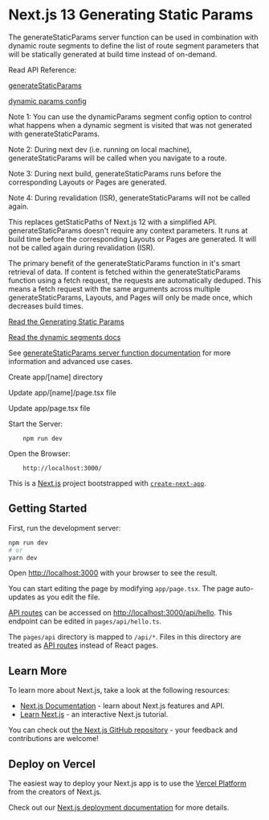 # Next.js 13 Generating Static Params

The generateStaticParams server function can be used in combination with dynamic route segments to define the list of route segment parameters that will be statically generated at build time instead of on-demand.

Read API Reference:

[generateStaticParams](https://nextjs.org/docs/app/api-reference/functions/generate-static-params)

[dynamic params config](https://nextjs.org/docs/app/api-reference/file-conventions/route-segment-config#dynamicparams)

Note 1: You can use the dynamicParams segment config option to control what happens when a dynamic segment is visited that was not generated with generateStaticParams.

Note 2: During next dev (i.e. running on local machine), generateStaticParams will be called when you navigate to a route.

Note 3: During next build, generateStaticParams runs before the corresponding Layouts or Pages are generated.

Note 4: During revalidation (ISR), generateStaticParams will not be called again.

This replaces getStaticPaths of Next.js 12 with a simplified API. generateStaticParams doesn't require any context parameters. It runs at build time before the corresponding Layouts or Pages are generated. It will not be called again during revalidation (ISR).

The primary benefit of the generateStaticParams function in it's smart retrieval of data. If content is fetched within the generateStaticParams function using a fetch request, the requests are automatically deduped. This means a fetch request with the same arguments across multiple generateStaticParams, Layouts, and Pages will only be made once, which decreases build times.

[Read the Generating Static Params](https://beta.nextjs.org/docs/data-fetching/generating-static-params)

[Read the dynamic segments docs](https://beta.nextjs.org/docs/routing/defining-routes#dynamic-segments)

See [generateStaticParams server function documentation](https://beta.nextjs.org/docs/api-reference/generate-static-params) for more information and advanced use cases.

Create app/[name] directory

Update app/[name]/page.tsx file

Update app/page.tsx file

Start the Server:

        npm run dev

Open the Browser:

        http://localhost:3000/




This is a [Next.js](https://nextjs.org/) project bootstrapped with [`create-next-app`](https://github.com/vercel/next.js/tree/canary/packages/create-next-app).

## Getting Started

First, run the development server:

```bash
npm run dev
# or
yarn dev
```

Open [http://localhost:3000](http://localhost:3000) with your browser to see the result.

You can start editing the page by modifying `app/page.tsx`. The page auto-updates as you edit the file.

[API routes](https://nextjs.org/docs/api-routes/introduction) can be accessed on [http://localhost:3000/api/hello](http://localhost:3000/api/hello). This endpoint can be edited in `pages/api/hello.ts`.

The `pages/api` directory is mapped to `/api/*`. Files in this directory are treated as [API routes](https://nextjs.org/docs/api-routes/introduction) instead of React pages.

## Learn More

To learn more about Next.js, take a look at the following resources:

- [Next.js Documentation](https://nextjs.org/docs) - learn about Next.js features and API.
- [Learn Next.js](https://nextjs.org/learn) - an interactive Next.js tutorial.

You can check out [the Next.js GitHub repository](https://github.com/vercel/next.js/) - your feedback and contributions are welcome!

## Deploy on Vercel

The easiest way to deploy your Next.js app is to use the [Vercel Platform](https://vercel.com/new?utm_medium=default-template&filter=next.js&utm_source=create-next-app&utm_campaign=create-next-app-readme) from the creators of Next.js.

Check out our [Next.js deployment documentation](https://nextjs.org/docs/deployment) for more details.
